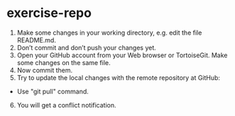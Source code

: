 # exercise-repo
1.	Make some changes in your working directory, e.g. edit the file README.md.
2.	Don’t commit and don’t push your changes yet.
3.	Open your GitHub account from your Web browser or TortoiseGit. Make some changes on the same file.
4.	Now commit them.
5.	Try to update the local changes with the remote repository at GitHub:
-	Use "git pull" command.
6.	You will get a conflict notification.
